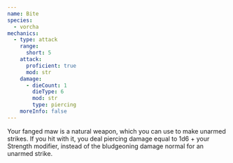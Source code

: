 ```yaml
---
name: Bite
species:
  - vorcha
mechanics:
  - type: attack
    range:
      short: 5
    attack:
      proficient: true
      mod: str
    damage:
      - dieCount: 1
        dieType: 6
        mod: str
        type: piercing
    moreInfo: false
---
```

Your fanged maw is a natural weapon, which you can use to make unarmed strikes. If you hit with it, you deal piercing
damage equal to 1d6 + your Strength modifier, instead of the bludgeoning damage normal for an unarmed strike.
